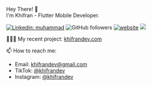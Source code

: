 Hey There! 👋 
<br>
I'm Khifran - Flutter Mobile Developer.

[![Linkedin: muhammad](https://img.shields.io/badge/-anmol-blue?style=flat-square&logo=Linkedin&logoColor=white&link=https://www.linkedin.com/in/muhammad-khifransyah-055b4a188/)](https://www.linkedin.com/in/muhammad-khifransyah-055b4a188/)
![GitHub followers](https://img.shields.io/github/followers/khifrvn?label=Follow&style=social)
[![website](https://img.shields.io/badge/Website-46a2f1.svg?&style=flat-square&logo=Google-Chrome&logoColor=white&link=https://www.khifrandev.com/)](https://www.khifrandev.com/)
![](https://visitor-badge.glitch.me/badge?page_id=khifrvn.khifrvn)

👨🏻‍💻 My recent project: 
<a href="http://www.khifrandev.com">khifrandev.com</a>

📫 How to reach me:
<ul>
  <li>Email: <a href="mailto:khifrandev@gmail.com">khifrandev@gmail.com</a></li>
  <li>TikTok: <a href="https://www.tiktok.com/@khifrandev">@khifrandev</a></li>
  <li>Instagram: <a href="https://www.instagram.com/khifrandev">@khifrandev</a></li>
</ul>
